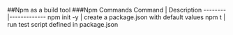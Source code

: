 ##Npm as a build tool
###Npm Commands
Command | Description
--------|-------------
npm init -y | create a package.json with default values
npm t | run test script defined in package.json


